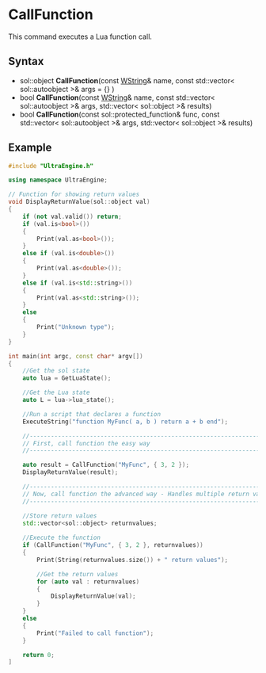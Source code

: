 # CallFunction

This command executes a Lua function call.
 
## Syntax

- sol::object **CallFunction**(const [WString](WString.md)& name, const std::vector< sol::autoobject \>& args = {} )
- bool **CallFunction**(const [WString](WString.md)& name, const std::vector< sol::autoobject \>& args, std::vector< sol::object \>& results)
- bool **CallFunction**(const sol::protected_function& func, const std::vector< sol::autoobject \>& args, std::vector< sol::object \>& results)

## Example

```c++
#include "UltraEngine.h"

using namespace UltraEngine;

// Function for showing return values
void DisplayReturnValue(sol::object val)
{
    if (not val.valid()) return;
    if (val.is<bool>())
    {
        Print(val.as<bool>());
    }
    else if (val.is<double>())
    {
        Print(val.as<double>());
    }
    else if (val.is<std::string>())
    {
        Print(val.as<std::string>());
    }
    else
    {
        Print("Unknown type");
    }
}

int main(int argc, const char* argv[])
{
    //Get the sol state
    auto lua = GetLuaState();

    //Get the Lua state
    auto L = lua->lua_state();

    //Run a script that declares a function
    ExecuteString("function MyFunc( a, b ) return a + b end");

    //-------------------------------------------------------------------------------------------
    // First, call function the easy way
    //-------------------------------------------------------------------------------------------

    auto result = CallFunction("MyFunc", { 3, 2 });
    DisplayReturnValue(result);

    //-------------------------------------------------------------------------------------------
    // Now, call function the advanced way - Handles multiple return values and function errors
    //-------------------------------------------------------------------------------------------

    //Store return values
    std::vector<sol::object> returnvalues;
    
    //Execute the function
    if (CallFunction("MyFunc", { 3, 2 }, returnvalues))
    {
        Print(String(returnvalues.size()) + " return values");

        //Get the return values
        for (auto val : returnvalues)
        {
            DisplayReturnValue(val);
        }
    }
    else
    {
        Print("Failed to call function");
    }

    return 0;
]
```
